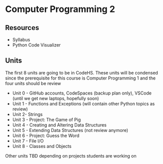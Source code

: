 # Computer Programming 2

## Resources
* Syllabus
* Python Code Visualizer

## Units
The first 8 units are going to be in CodeHS. These units will be condensed since the prerequisite for this course is Computer Programming 1 and the four units should be review
* Unit 0 - GitHub accounts, CodeSpaces (backup plan only), VSCode (until we get new laptops, hopefully soon)
* Unit 1 - Functions and Exceptions (will contain other Python topics as review)
* Unit 2- Strings
* Unit 3 - Project: The Game of Pig
* Unit 4 - Creating and Altering Data Structures
* Unit 5 - Extending Data Structures (not review anymore)
* Unit 6 - Project: Guess the Word
* Unit 7 - File I/O
* Unit 8 - Classes and Objects

Other units TBD depending on projects students are working on
